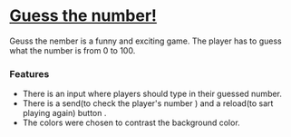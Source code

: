 # [Guess the number!]()

Geuss the nember is a funny and exciting game. The player has to guess what the number is from 0 to 100.


### **Features**

- There is an input where players should type in their guessed number.
- There is a send(to check the player's number ) and a reload(to sart playing again) button .
- The colors were chosen to contrast the background color.



